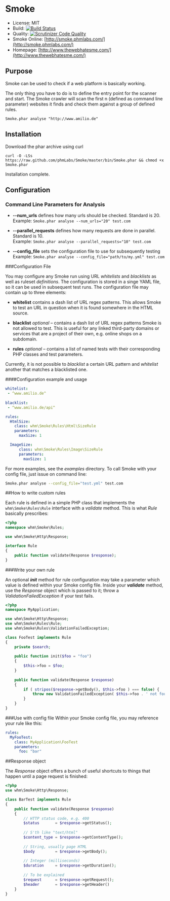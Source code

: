 # Smoke

- License: MIT
- Build: [![Build Status](https://secure.travis-ci.org/phmLabs/Smoke.png)](http://travis-ci.org/phmLabs/Smoke)
- Quality: [![Scrutinizer Code Quality](https://scrutinizer-ci.com/g/phmLabs/Smoke/badges/quality-score.png?b=master)](https://scrutinizer-ci.com/g/phmLabs/Smoke/?branch=master)
- Smoke Online: [http://smoke.phmlabs.com/](http://smoke.phmlabs.com/)
- Homepage: [http://www.thewebhatesme.com/](http://www.thewebhatesme.com/)


## Purpose

Smoke can be used to check if a web platform is basically working.

The only thing you have to do is to define the entry point for the scanner and start. The Smoke crawler will scan the first n (defined as command line parameter) websites it finds and check them against a group of defined rules.

```
Smoke.phar analyse "http://www.amilio.de"
```

## Installation

Download the phar archive using curl
```
curl -O -LSs https://raw.github.com/phmLabs/Smoke/master/bin/Smoke.phar && chmod +x Smoke.phar
```

Installation complete.

## Configuration

### Command Line Parameters for Analysis

- **--num_urls** defines how many urls should be checked. Standard is 20.  
  Example: `Smoke.phar analyse --num_urls="20" test.com` 

- **--parallel_requests** defines how many requests are done in parallel. Standard is 10.  
  Example: `Smoke.phar analyse --parallel_requests="10" test.com` 

- **--config_file** sets the configuration file to use for subsequently testing  
  Example: `Smoke.phar analyse --config_file="path/to/my.yml" test.com` 


###Configuration File

You may configure any Smoke run using URL *whitelists* and *blacklists* as well as ruleset *definitions*. The configuration is stored in a singe YAML file, so it can be used in subsequent test runs. The configuration file may contain up to three elements:

- **whitelist** contains a dash list of URL regex patterns. This allows Smoke to test an URL in question when it is found somewhere in the HTML source.

- **blacklist** *optional* – contains a dash list of URL regex patterns Smoke is not allowed to test. This is useful for any linked third-party domains or services that are a project of their own, e.g. online shops on a subdomain. 

- **rules** *optional* – contains a list of named tests with their corresponding PHP classes and test parameters.

Currently, it is not possible to *blacklist* a certain URL pattern and *whitelist* another that matches a blacklisted one.

####Configuration example and usage
 
```yaml
whitelist:
 - ^www.amilio.de^
 
blacklist: 
 - ^www.amilio.de/api^

rules:
  HtmlSize:
    class: whm\Smoke\Rules\Html\SizeRule
    parameters:
      maxSize: 1

  ImageSize:
      class: whm\Smoke\Rules\Image\SizeRule
      parameters:
        maxSize: 1
```

For more examples, see the *examples* directory. 
To call Smoke with your config file, just issue on command line:

```bash
Smoke.phar analyse --config_file="test.yml" test.com
```

##How to write custom rules

Each rule is defined in a simple PHP class that implements the `whm\Smoke\Rules\Rule` interface with a *validate* method. This is what *Rule* basically prescribes:

```php
<?php
namespace whm\Smoke\Rules;

use whm\Smoke\Http\Response;

interface Rule
{
    public function validate(Response $response);
}
```

###Write your own rule

An optional ***init*** method for rule configuration may take a parameter which value is defined within your Smoke config file. Inside your ***validate*** method, use the *Response* object which is passed to it; throw a *ValidationFailedException* if your test fails. 


```php
<?php
namespace MyApplication;

use whm\Smoke\Http\Response;
use whm\Smoke\Rules\Rule;
use whm\Smoke\Rules\ValidationFailedException;

class FooTest implements Rule
{
	private $search;
	
    public function init($foo = "foo")
    {
        $this->foo = $foo;
    }
    
    public function validate(Response $response)
    {
        if ( stripos($response->getBody(), $this->foo ) === false) {
            throw new ValidationFailedException( $this->foo . ' not found' );
        }
    }
}
```

###Use with config file
Within your Smoke config file, you may reference your rule like this:

```yaml
rules:
  MyFooTest:
    class: MyApplication\FooTest
    parameters:
      foo: "bar"    
```


##Response object

The *Response* object offers a bunch of useful shortcuts to things that happen 
until a page request is finished:

```php
<?php
use whm\Smoke\Http\Response;

class BarTest implements Rule
{
    public function validate(Response $response)
    {
    	// HTTP status code, e.g. 400
    	$status       = $response->getStatus();
    	
    	// S'th like "text/html"
    	$content_type = $response->getContentType();
    	
    	// String, usually page HTML
    	$body         = $response->getBody();
    	
    	// Integer (milliseconds)
    	$duration     = $response->getDuration();
    	
    	// To be explained
    	$request      = $response->getRequest();
    	$header       = $response->getHeader()
	}
}
```



